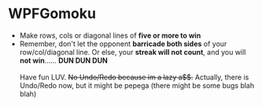 # WPFGomoku

- Make rows, cols or diagonal lines of **five or more to win** <br>
- Remember, don't let the opponent **barricade both sides** of your row/col/diagonal line. Or else, your **streak will not count**, and you will **not win**...... **DUN DUN DUN** <br><br>
Have fun LUV. ~~No Undo/Redo because im a lazy a$$.~~ Actually, there is Undo/Redo now, but it might be pepega (there might be some bugs blah blah)
